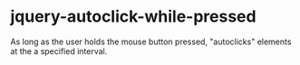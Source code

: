 jquery-autoclick-while-pressed
==============================

As long as the user holds the mouse button pressed, "autoclicks" elements at the a specified interval.
